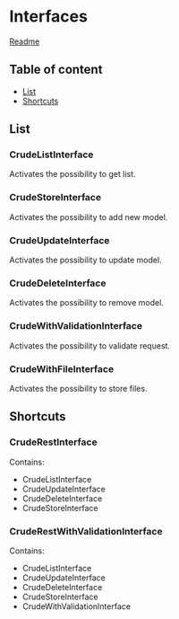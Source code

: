 # Interfaces

[Readme](../README.md)

## Table of content
- [List](#list)
- [Shortcuts](#shortcuts)

## List

### CrudeListInterface

Activates the possibility to get list.

### CrudeStoreInterface

Activates the possibility to add new model.

### CrudeUpdateInterface

Activates the possibility to update model.

### CrudeDeleteInterface

Activates the possibility to remove model.

### CrudeWithValidationInterface

Activates the possibility to validate request.

### CrudeWithFileInterface

Activates the possibility to store files.

## Shortcuts

### CrudeRestInterface

Contains:
- CrudeListInterface
- CrudeUpdateInterface
- CrudeDeleteInterface
- CrudeStoreInterface

### CrudeRestWithValidationInterface

Contains:
- CrudeListInterface
- CrudeUpdateInterface
- CrudeDeleteInterface
- CrudeStoreInterface
- CrudeWithValidationInterface


